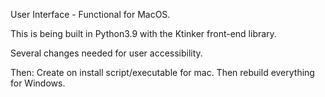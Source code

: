 User Interface - Functional for MacOS. 

This is being built in Python3.9 with the Ktinker front-end library.


Several changes needed for user accessibility.

Then: 
Create on install script/executable for mac.
Then rebuild everything for Windows.
